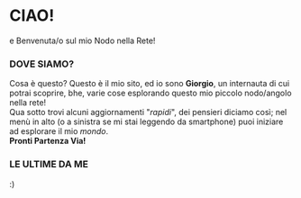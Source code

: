 # CIAO!
e Benvenuta/o sul mio Nodo nella Rete!

### DOVE SIAMO?
Cosa è questo? Questo è il mio sito, ed io sono **Giorgio**, un internauta di cui potrai scoprire, bhe, varie cose esplorando questo mio piccolo nodo/angolo nella rete!  
Qua sotto trovi alcuni aggiornamenti "_rapidi_", dei pensieri diciamo così; nel menù in alto (o a sinistra se mi stai leggendo da smartphone) puoi iniziare ad esplorare il mio _mondo_.  
**Pronti Partenza Via!**

### LE ULTIME DA ME

:)
